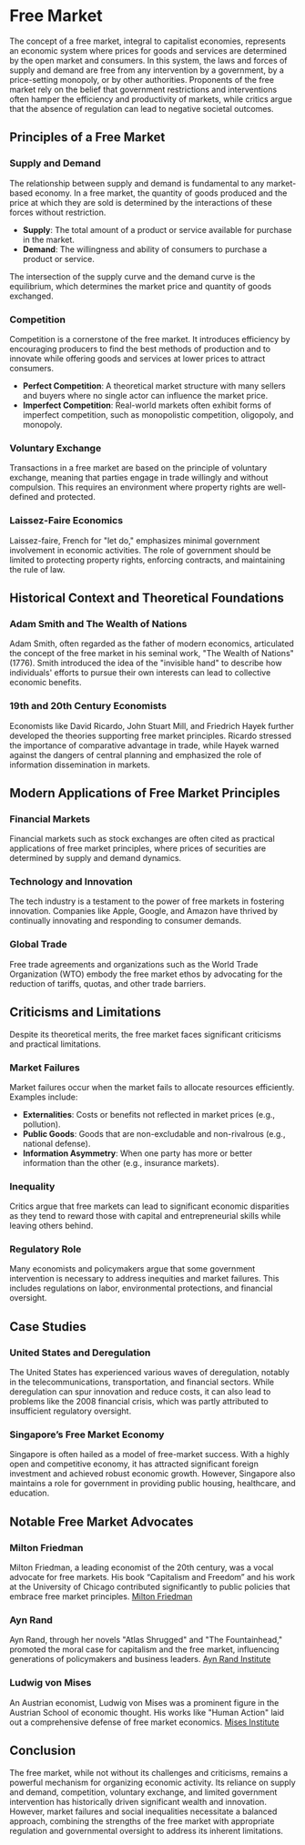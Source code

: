 # Free Market

The concept of a free market, integral to capitalist economies, represents an economic system where prices for goods and services are determined by the open market and consumers. In this system, the laws and forces of supply and demand are free from any intervention by a government, by a price-setting monopoly, or by other authorities. Proponents of the free market rely on the belief that government restrictions and interventions often hamper the efficiency and productivity of markets, while critics argue that the absence of regulation can lead to negative societal outcomes.

## Principles of a Free Market

### Supply and Demand

The relationship between supply and demand is fundamental to any market-based economy. In a free market, the quantity of goods produced and the price at which they are sold is determined by the interactions of these forces without restriction.

- **Supply**: The total amount of a product or service available for purchase in the market.
- **Demand**: The willingness and ability of consumers to purchase a product or service.

The intersection of the supply curve and the demand curve is the equilibrium, which determines the market price and quantity of goods exchanged.

### Competition

Competition is a cornerstone of the free market. It introduces efficiency by encouraging producers to find the best methods of production and to innovate while offering goods and services at lower prices to attract consumers.

- **Perfect Competition**: A theoretical market structure with many sellers and buyers where no single actor can influence the market price.
- **Imperfect Competition**: Real-world markets often exhibit forms of imperfect competition, such as monopolistic competition, oligopoly, and monopoly.

### Voluntary Exchange

Transactions in a free market are based on the principle of voluntary exchange, meaning that parties engage in trade willingly and without compulsion. This requires an environment where property rights are well-defined and protected.

### Laissez-Faire Economics

Laissez-faire, French for "let do," emphasizes minimal government involvement in economic activities. The role of government should be limited to protecting property rights, enforcing contracts, and maintaining the rule of law.

## Historical Context and Theoretical Foundations

### Adam Smith and The Wealth of Nations

Adam Smith, often regarded as the father of modern economics, articulated the concept of the free market in his seminal work, "The Wealth of Nations" (1776). Smith introduced the idea of the "invisible hand" to describe how individuals' efforts to pursue their own interests can lead to collective economic benefits.

### 19th and 20th Century Economists

Economists like David Ricardo, John Stuart Mill, and Friedrich Hayek further developed the theories supporting free market principles. Ricardo stressed the importance of comparative advantage in trade, while Hayek warned against the dangers of central planning and emphasized the role of information dissemination in markets.

## Modern Applications of Free Market Principles

### Financial Markets

Financial markets such as stock exchanges are often cited as practical applications of free market principles, where prices of securities are determined by supply and demand dynamics.

### Technology and Innovation

The tech industry is a testament to the power of free markets in fostering innovation. Companies like Apple, Google, and Amazon have thrived by continually innovating and responding to consumer demands.

### Global Trade

Free trade agreements and organizations such as the World Trade Organization (WTO) embody the free market ethos by advocating for the reduction of tariffs, quotas, and other trade barriers.

## Criticisms and Limitations

Despite its theoretical merits, the free market faces significant criticisms and practical limitations.

### Market Failures

Market failures occur when the market fails to allocate resources efficiently. Examples include:

- **Externalities**: Costs or benefits not reflected in market prices (e.g., pollution).
- **Public Goods**: Goods that are non-excludable and non-rivalrous (e.g., national defense).
- **Information Asymmetry**: When one party has more or better information than the other (e.g., insurance markets).

### Inequality

Critics argue that free markets can lead to significant economic disparities as they tend to reward those with capital and entrepreneurial skills while leaving others behind.

### Regulatory Role

Many economists and policymakers argue that some government intervention is necessary to address inequities and market failures. This includes regulations on labor, environmental protections, and financial oversight.

## Case Studies

### United States and Deregulation

The United States has experienced various waves of deregulation, notably in the telecommunications, transportation, and financial sectors. While deregulation can spur innovation and reduce costs, it can also lead to problems like the 2008 financial crisis, which was partly attributed to insufficient regulatory oversight.

### Singapore’s Free Market Economy

Singapore is often hailed as a model of free-market success. With a highly open and competitive economy, it has attracted significant foreign investment and achieved robust economic growth. However, Singapore also maintains a role for government in providing public housing, healthcare, and education.

## Notable Free Market Advocates

### Milton Friedman

Milton Friedman, a leading economist of the 20th century, was a vocal advocate for free markets. His book “Capitalism and Freedom” and his work at the University of Chicago contributed significantly to public policies that embrace free market principles. [Milton Friedman](https://miltonfriedman.hoover.org)

### Ayn Rand

Ayn Rand, through her novels "Atlas Shrugged" and "The Fountainhead," promoted the moral case for capitalism and the free market, influencing generations of policymakers and business leaders. [Ayn Rand Institute](https://www.aynrand.org)

### Ludwig von Mises

An Austrian economist, Ludwig von Mises was a prominent figure in the Austrian School of economic thought. His works like "Human Action" laid out a comprehensive defense of free market economics. [Mises Institute](https://mises.org)

## Conclusion

The free market, while not without its challenges and criticisms, remains a powerful mechanism for organizing economic activity. Its reliance on supply and demand, competition, voluntary exchange, and limited government intervention has historically driven significant wealth and innovation. However, market failures and social inequalities necessitate a balanced approach, combining the strengths of the free market with appropriate regulation and governmental oversight to address its inherent limitations.